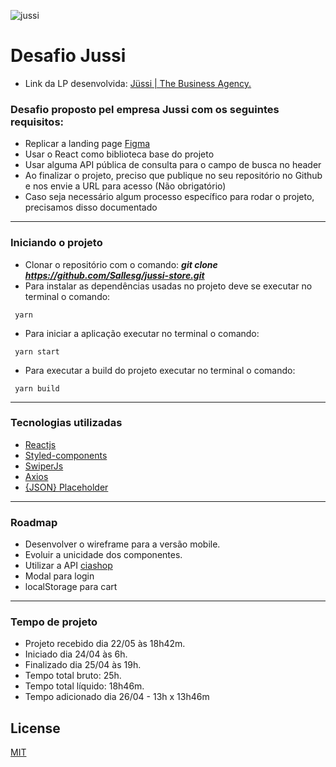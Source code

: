 ![jussi](https://i.ibb.co/nnGHztN/jussi.png)

# Desafio Jussi

* Link da LP desenvolvida: [Jüssi | The Business Agency.](https://jussi-store-challenge.vercel.app/)
### Desafio proposto pel empresa Jussi com os seguintes requisitos:

 
* Replicar a landing page [Figma](https://www.figma.com/file/O9AEeYB6ZWyMTZzMZhvjaY/loja-vtex-jussi?node-id=0%3A1)
* Usar o React como biblioteca base do projeto
* Usar alguma API pública de consulta para o campo de busca no header
* Ao finalizar o projeto, preciso que publique no seu repositório no Github e nos envie a URL para acesso (Não obrigatório)
* Caso seja necessário algum processo específico para rodar o projeto, precisamos disso documentado

---

### Iniciando o projeto

* Clonar o repositório com o comando: ***git clone https://github.com/Sallesg/jussi-store.git***
* Para instalar as dependências usadas no projeto deve se executar no terminal o comando:
``` 
 yarn
```
* Para iniciar a aplicação executar no terminal o comando:
``` 
 yarn start
```
* Para executar a build do projeto executar no terminal o comando:
``` 
 yarn build
```
---
### Tecnologias utilizadas
* [Reactjs](https://reactjs.org/)
* [Styled-components](https://styled-components.com/)
* [SwiperJs](https://swiperjs.com/react)
* [Axios](https://github.com/axios/axios)
* [{JSON} Placeholder](https://jsonplaceholder.typicode.com/)

---
### Roadmap

* Desenvolver o wireframe para a versão mobile.
* Evoluir a unicidade dos componentes.
* Utilizar a API [ciashop](http://wiki.ciashop.com.br/designers/apis-publicas/store/)
* Modal para login
* localStorage para cart

---

### Tempo de projeto
* Projeto recebido dia 22/05 às 18h42m.
* Iniciado dia 24/04 às 6h.
* Finalizado dia 25/04 às 19h.
* Tempo total bruto: 25h.
* Tempo total líquido: 18h46m.
* Tempo adicionado dia 26/04 - 13h x 13h46m 

## License
[MIT](https://choosealicense.com/licenses/mit/)

